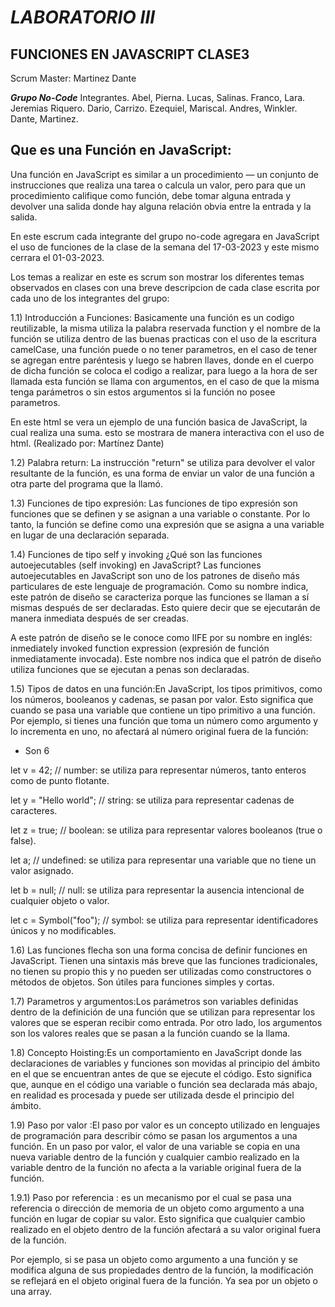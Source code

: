 # _LABORATORIO III_

## FUNCIONES EN JAVASCRIPT CLASE3

Scrum Master: Martinez Dante

***Grupo No-Code*** 
Integrantes.
Abel, Pierna.
Lucas, Salinas.
Franco, Lara.
Jeremias Riquero.
Dario, Carrizo.
Ezequiel, Mariscal.
Andres, Winkler.
Dante, Martinez.

## Que es una Función en JavaScript:

Una función en JavaScript es similar a un procedimiento — un conjunto de instrucciones que realiza una tarea o calcula un valor, pero para que un procedimiento califique como función, debe tomar alguna entrada y devolver una salida donde hay alguna relación obvia entre la entrada y la salida.

En este escrum cada integrante del grupo no-code agregara en JavaScript el uso de funciones de la clase de la semana del 17-03-2023 y este mismo cerrara el 01-03-2023.

Los temas a realizar en este es scrum son mostrar los diferentes temas observados en clases con una breve descripcion de cada clase escrita por cada uno de los integrantes del grupo:

1.1) Introducción a Funciones: Basicamente una función es un codigo reutilizable, la misma utiliza la palabra reservada function y el nombre de la función se utiliza dentro de las buenas practicas con el uso de la escritura camelCase, una función puede o no tener parametros, en el caso de tener se agregan entre paréntesis y luego se habren llaves, donde en el cuerpo de dicha función se coloca el codigo a realizar, para luego a la hora de ser llamada esta función se llama con argumentos, en el caso de que la misma tenga parámetros o sin estos argumentos si la función no posee parametros.

En este html se vera un ejemplo de una función basica de JavaScript, la cual realiza una suma. esto se mostrara de manera interactiva con el uso de html.
(Realizado por: Martínez Dante)

1.2) Palabra return: La instrucción "return" se utiliza para devolver el valor resultante de la función, es una forma de enviar un valor de una función a otra parte del programa que la llamó.

1.3) Funciones de tipo expresión: Las funciones de tipo expresión son funciones que se definen y se asignan a una variable o constante. Por lo tanto, la función se define como una expresión que se asigna a una variable en lugar de una declaración separada.

1.4) Funciones de tipo self y invoking
¿Qué son las funciones autoejecutables (self invoking) en JavaScript?
Las funciones autoejecutables en JavaScript son uno de los patrones de diseño más particulares de este lenguaje de programación. Como su nombre indica, este patrón de diseño se caracteriza porque las funciones se llaman a sí mismas después de ser declaradas. Esto quiere decir que se ejecutarán de manera inmediata después de ser creadas.

A este patrón de diseño se le conoce como IIFE por su nombre en inglés: inmediately invoked function expression (expresión de función inmediatamente invocada). Este nombre nos indica que el patrón de diseño utiliza funciones que se ejecutan a penas son declaradas.

1.5) Tipos de datos en una función:En JavaScript, los tipos primitivos, como los números, booleanos
y cadenas, se pasan por valor. Esto significa que cuando se pasa
una variable que contiene un tipo primitivo a una función.
Por ejemplo, si tienes una función que toma un número como argumento y lo incrementa en uno, no afectará al número original fuera de la función:

* Son 6

let v = 42; // number: se utiliza para representar números, tanto enteros como de punto flotante.

let y = "Hello world"; // string: se utiliza para representar cadenas de caracteres.

let z = true; // boolean: se utiliza para representar valores booleanos (true o false).

let a; // undefined: se utiliza para representar una variable que no tiene un valor asignado.

let b = null; // null: se utiliza para representar la ausencia intencional de cualquier objeto o valor.

let c = Symbol("foo"); // symbol: se utiliza para representar identificadores únicos y no modificables.

1.6) Las funciones flecha son una forma concisa de definir funciones en JavaScript. Tienen una sintaxis más breve que las funciones tradicionales, no tienen su propio this y no pueden ser utilizadas como constructores o  métodos de objetos. Son útiles para funciones simples y cortas.

1.7) Parametros y argumentos:Los parámetros son variables definidas dentro de la definición de una función que se utilizan para representar los valores que se esperan
recibir como entrada. Por otro lado, los argumentos son los valores reales que se pasan a la función cuando se la llama.

1.8) Concepto Hoisting:Es un comportamiento en JavaScript donde las declaraciones de variables y funciones son movidas al principio del ámbito en el que se encuentran antes de que se ejecute el código. Esto significa que, aunque en el código una variable o función sea declarada más abajo, en realidad es procesada y puede ser utilizada desde el principio del ámbito.

1.9) Paso por valor :El paso por valor es un concepto utilizado en lenguajes de programación para describir cómo se pasan los argumentos a una función. En un paso por valor, el valor de una variable se copia en una nueva variable dentro de la función y cualquier cambio realizado en la variable dentro de la función no afecta a la variable original fuera de la función.

1.9.1) Paso por referencia : es un mecanismo por el cual se pasa una referencia o dirección de memoria de un objeto como argumento a una función en lugar de copiar su valor. Esto significa que cualquier cambio realizado en el objeto dentro de la función afectará a su valor original fuera de la función.

Por ejemplo, si se pasa un objeto como argumento a una función y se modifica alguna de sus propiedades dentro de la función, la modificación se reflejará en el objeto original fuera de la función. Ya sea por un objeto o una array.
